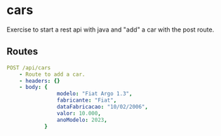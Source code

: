 # cars

Exercise to start a rest api with java and "add" a car with the post route.

## Routes

```yml
POST /api/cars
    - Route to add a car.
    - headers: {}
    - body: {
	            modelo: "Fiat Argo 1.3",
	            fabricante: "Fiat",
	            dataFabricacao: "10/02/2006",
	            valor: 10.000,
	            anoModelo: 2023,
            }
```
